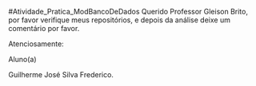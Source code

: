 #Atividade_Pratica_ModBancoDeDados
Querido Professor Gleison Brito, por favor verifique meus repositórios, e depois
da análise deixe um comentário por favor.

Atenciosamente:

Aluno(a)

Guilherme José Silva Frederico.
